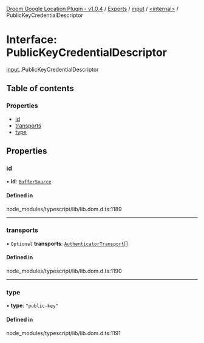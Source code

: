 [Droom Google Location Plugin - v1.0.4](../README.md) / [Exports](../modules.md) / [input](../modules/input.md) / [<internal\>](../modules/input._internal_.md) / PublicKeyCredentialDescriptor

# Interface: PublicKeyCredentialDescriptor

[input](../modules/input.md).[<internal>](../modules/input._internal_.md).PublicKeyCredentialDescriptor

## Table of contents

### Properties

- [id](input._internal_.PublicKeyCredentialDescriptor.md#id)
- [transports](input._internal_.PublicKeyCredentialDescriptor.md#transports)
- [type](input._internal_.PublicKeyCredentialDescriptor.md#type)

## Properties

### id

• **id**: [`BufferSource`](../modules/input._internal_.md#buffersource)

#### Defined in

node_modules/typescript/lib/lib.dom.d.ts:1189

___

### transports

• `Optional` **transports**: [`AuthenticatorTransport`](../modules/input._internal_.md#authenticatortransport)[]

#### Defined in

node_modules/typescript/lib/lib.dom.d.ts:1190

___

### type

• **type**: ``"public-key"``

#### Defined in

node_modules/typescript/lib/lib.dom.d.ts:1191
